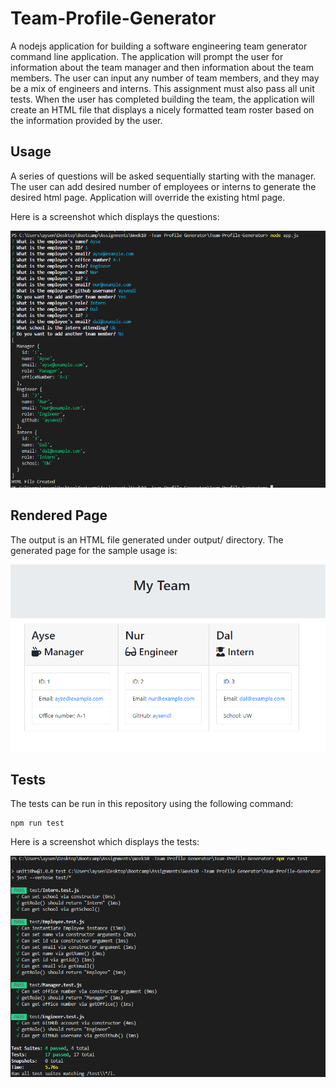 # Team-Profile-Generator

A nodejs application for building a software engineering team generator command line application. The application will prompt the user for information about the team manager and then information about the team members. The user can input any number of team members, and they may be a mix of engineers and interns. This assignment must also pass all unit tests. When the user has completed building the team, the application will create an HTML file that displays a nicely formatted team roster based on the information provided by the user. 

## Usage

A series of questions will be asked sequentially starting with the manager. The user can add desired number of employees or interns to generate the desired html page. Application will override the existing html page.

Here is a screenshot which displays the questions:

![Usage](./assets/usage.png)

## Rendered Page

The output is an HTML file generated under output/ directory. The generated page for the sample usage is:

![Sample](./assets/sample.png)

## Tests

The tests can be run in this repository using the following command:
```
npm run test
```

Here is a screenshot which displays the tests:

![Tests](./assets/test.png)